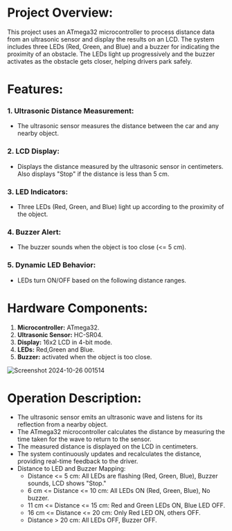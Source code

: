 # **Project Overview:**
This project uses an ATmega32 microcontroller to process distance data
from an ultrasonic sensor and display the results on an LCD. The system
includes three LEDs (Red, Green, and Blue) and a buzzer for indicating the
proximity of an obstacle. The LEDs light up progressively and the buzzer
activates as the obstacle gets closer, helping drivers park safely.

 # **Features:**
### 1. **Ultrasonic Distance Measurement:**
- The ultrasonic sensor measures the distance between the car and any nearby object.

### 2. **LCD Display:**
- Displays the distance measured by the ultrasonic sensor in centimeters. Also displays "Stop" if the distance is less than 5 cm.
  
### 3.  **LED Indicators:**
- Three LEDs (Red, Green, and Blue) light up according to the proximity of the object.

### 4. **Buzzer Alert:**
- The buzzer sounds when the object is too close (<= 5 cm).

### 5. **Dynamic LED Behavior:**
- LEDs turn ON/OFF based on the following distance ranges.


# **Hardware Components:**
 1. **Microcontroller:** ATmega32.
 2. **Ultrasonic Sensor:** HC-SR04.
 3. **Display:** 16x2 LCD in 4-bit mode.
 4. **LEDs:** Red,Green and Blue.
 5. **Buzzer:** activated when the object is too close.

![Screenshot 2024-10-26 001514](https://github.com/user-attachments/assets/4e8ff323-0c4a-4098-8eb4-e5b5094a2c42)




# **Operation Description:**
- The ultrasonic sensor emits an ultrasonic wave and listens for its reflection from a nearby object.
- The ATmega32 microcontroller calculates the distance by measuring the time taken for the wave to return to the sensor.
- The measured distance is displayed on the LCD in centimeters.
- The system continuously updates and recalculates the distance, providing real-time feedback to the driver.
- Distance to LED and Buzzer Mapping:
    - Distance <= 5 cm: All LEDs are flashing (Red, Green, Blue), Buzzer sounds, LCD shows "Stop."
    - 6 cm <= Distance <= 10 cm: All LEDs ON (Red, Green, Blue), No buzzer.
    - 11 cm <= Distance <= 15 cm: Red and Green LEDs ON, Blue LED OFF.
    - 16 cm <= Distance <= 20 cm: Only Red LED ON, others OFF.
    - Distance > 20 cm: All LEDs OFF, Buzzer OFF.
